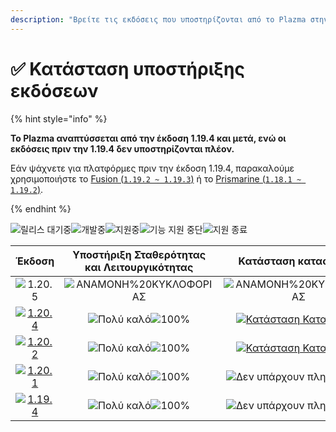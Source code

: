 ```yaml
---
description: "Βρείτε τις εκδόσεις που υποστηρίζονται από το Plazma στην Minecraft: Java Edition."
---
```


# ✅ Κατάσταση υποστήριξης εκδόσεων

{% hint style="info" %}

**Το Plazma αναπτύσσεται από την έκδοση 1.19.4 και μετά, ενώ οι εκδόσεις πριν την 1.19.4 δεν υποστηρίζονται πλέον.**

Εάν ψάχνετε για πλατφόρμες πριν την έκδοση 1.19.4, παρακαλούμε χρησιμοποιήστε το [Fusion (`1.19.2 ~ 1.19.3`)](https://github.com/RuinedTechnologyUnify/Fusion) ή το [Prismarine (`1.18.1 ~ 1.19.2`)](https://github.com/PrismarineTeam/Prismarine).

{% endhint %}

[wtr]: https://badge.plazmamc.org/0/Σε%20αναμονή%20κυκλοφορίας
[ukn]: <https://badge.plazmamc.org/0/Δεν υπάρχουν πληροφορίες>
[vgd]: <https://badge.plazmamc.org/1/Πολύ καλό>
[100]: https://badge.plazmamc.org/percent/100

![릴리스 대기중][wtr]![개발중](https://badge.plazmamc.org/1/개발중)![지원중](https://badge.plazmamc.org/2/지원중)![기능 지원 중단](https://badge.plazmamc.org/6/기능%20지원%20중단)![지원 종료](https://badge.plazmamc.org/4/지원%20종료)

|                                       Έκδοση                                      | Υποστήριξη Σταθερότητας και Λειτουργικότητας |                                              Κατάσταση κατασκευής                                             |
| :-------------------------------------------------------------------------------: | :------------------------------------------: | :-----------------------------------------------------------------------------------------------------------: |
|                   ![1.20.5](https://badge.plazmamc.org/0/1.20.5)                  |         ![ΑΝΑΜΟΝΗ%20ΚΥΚΛΟΦΟΡΙΑΣ][wtr]        |                                         ![ΑΝΑΜΟΝΗ%20ΚΥΚΛΟΦΟΡΙΑΣ][wtr]                                         |
| [![1.20.4](https://badge.plazmamc.org/2/1.20.4)](https://git.plazmamc.org/1.20.4) |         ![Πολύ καλό][vgd]![100%][100]        | [![Κατάσταση Κατασκευής](https://build.plazmamc.org/1.20.4)](https://build.plazmamc.org/1.20.4?redirect=true) |
| [![1.20.2](https://badge.plazmamc.org/6/1.20.2)](https://git.plazmamc.org/1.20.2) |         ![Πολύ καλό][vgd]![100%][100]        | [![Κατάσταση Κατασκευής](https://build.plazmamc.org/1.20.2)](https://build.plazmamc.org/1.20.2?redirect=true) |
| [![1.20.1](https://badge.plazmamc.org/4/1.20.1)](https://git.plazmamc.org/1.20.1) |         ![Πολύ καλό][vgd]![100%][100]        |                                        ![Δεν υπάρχουν πληροφορίες][ukn]                                       |
| [![1.19.4](https://badge.plazmamc.org/4/1.19.4)](https://git.plazmamc.org/1.19.4) |         ![Πολύ καλό][vgd]![100%][100]        |                                        ![Δεν υπάρχουν πληροφορίες][ukn]                                       |
